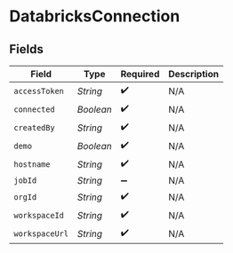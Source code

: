 # DatabricksConnection


## Fields

| Field              | Type               | Required           | Description        |
| ------------------ | ------------------ | ------------------ | ------------------ |
| `accessToken`      | *String*           | :heavy_check_mark: | N/A                |
| `connected`        | *Boolean*          | :heavy_check_mark: | N/A                |
| `createdBy`        | *String*           | :heavy_check_mark: | N/A                |
| `demo`             | *Boolean*          | :heavy_check_mark: | N/A                |
| `hostname`         | *String*           | :heavy_check_mark: | N/A                |
| `jobId`            | *String*           | :heavy_minus_sign: | N/A                |
| `orgId`            | *String*           | :heavy_check_mark: | N/A                |
| `workspaceId`      | *String*           | :heavy_check_mark: | N/A                |
| `workspaceUrl`     | *String*           | :heavy_check_mark: | N/A                |